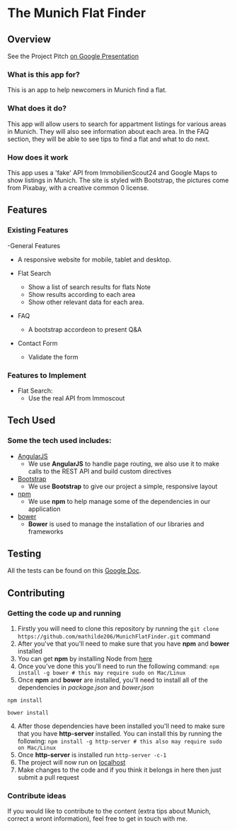 # The Munich Flat Finder
 
## Overview

See the Project Pitch [on Google Presentation](https://docs.google.com/presentation/d/1PTxDIQlCjqVekn5yXbvyamrMe0O8fmnZ_bprHjQY-WU) 

### What is this app for?
 
This is an app to help newcomers in Munich find a flat. 
 
### What does it do?
 
This app will allow users to search for appartment listings for various areas in Munich. They will also see information about each area. In the FAQ section, they will be able to see tips to find a flat and what to do next.
 
### How does it work
 
This app uses a 'fake' API from ImmobilienScout24 and Google Maps to show listings in Munich. The site is styled with Bootstrap, the pictures come from Pixabay, with a creative common 0 license.  
 
## Features

### Existing Features

-General Features
  - A responsive website for mobile, tablet and desktop.

- Flat Search
    - Show a list of search results for flats Note
    - Show results according to each area
    - Show other relevant data for each area. 

- FAQ
    - A bootstrap accordeon to present Q&A

- Contact Form
    - Validate the form  

### Features to Implement

- Flat Search: 
  - Use the real API from Immoscout     
 
## Tech Used
### Some the tech used includes:
- [AngularJS](https://angularjs.org/)
    - We use **AngularJS** to handle page routing, we also use it to make calls to the REST API and build custom directives
- [Bootstrap](http://getbootstrap.com/)
    - We use **Bootstrap** to give our project a simple, responsive layout
- [npm](https://www.npmjs.com/)
    - We use **npm** to help manage some of the dependencies in our application
- [bower](https://bower.io/)
    - **Bower** is used to manage the installation of our libraries and frameworks
 

## Testing
All the tests can be found on this [Google Doc](https://docs.google.com/document/d/12Mpm1vwEwq9IfPkyUSRuJDtpQFNdUYEUW3P4D_otnWM/edit?usp=sharing).

## Contributing
### Getting the code up and running
1. Firstly you will need to clone this repository by running the ```git clone https://github.com/mathilde206/MunichFlatFinder.git``` command
2. After you've that you'll need to make sure that you have **npm** and **bower** installed
  1. You can get **npm** by installing Node from [here](https://nodejs.org/en/)
  2. Once you've done this you'll need to run the following command:
     `npm install -g bower # this may require sudo on Mac/Linux`
3. Once **npm** and **bower** are installed, you'll need to install all of the dependencies in *package.json* and *bower.json*
  ```
  npm install
 
  bower install
  ```
4. After those dependencies have been installed you'll need to make sure that you have **http-server** installed. You can install this by running the following: ```npm install -g http-server # this also may require sudo on Mac/Linux```
5. Once **http-server** is installed run ```http-server -c-1```
6. The project will now run on [localhost](http://127.0.0.1:8080)
7. Make changes to the code and if you think it belongs in here then just submit a pull request

### Contribute ideas
If you would like to contribute to the content (extra tips about Munich, correct a wront information), feel free to get in touch with me. 

